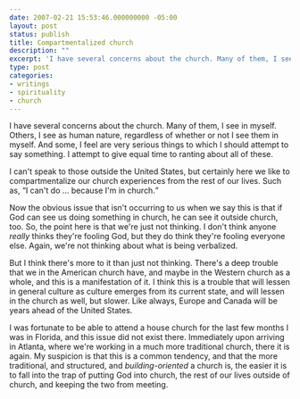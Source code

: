 ```yaml
---
date: 2007-02-21 15:53:46.000000000 -05:00
layout: post
status: publish
title: Compartmentalized church
description: ""
excerpt: 'I have several concerns about the church. Many of them, I see in myself. Others, I see as human nature, regardless of whether or not I see them in myself. And some, I feel are very serious things to which I should attempt to say something. I attempt to give equal time to ranting about all of these.'
type: post
categories:
- writings
- spirituality
- church
---
```

I have several concerns about the church. Many of them, I see in myself. Others, I see as human nature, regardless of whether or not I see them in myself. And some, I feel are very serious things to which I should attempt to say something. I attempt to give equal time to ranting about all of these.

I can't speak to those outside the United States, but certainly here we like to compartmentalize our church experiences from the rest of our lives. Such as, <q>I can't do ... because I'm in church.</q>

Now the obvious issue that isn't occurring to us when we say this is that if God can see us doing something in church, he can see it outside church, too. So, the point here is that we're just not thinking. I don't think anyone *really* thinks they're fooling God, but they do think they're fooling everyone else. Again, we're not thinking about what is being verbalized.

But I think there's more to it than just not thinking. There's a deep trouble that we in the American church have, and maybe in the Western church as a whole, and this is a manifestation of it. I think this is a trouble that will lessen in general culture as culture emerges from its current state, and will lessen in the church as well, but slower. Like always, Europe and Canada will be years ahead of the United States.

I was fortunate to be able to attend a house church for the last few months I was in Florida, and this issue did not exist there. Immediately upon arriving in Atlanta, where we're working in a much more traditional church, there it is again. My suspicion is that this is a common tendency, and that the more traditional, and structured, and *building-oriented* a church is, the easier it is to fall into the trap of putting God into church, the rest of our lives outside of church, and keeping the two from meeting.
